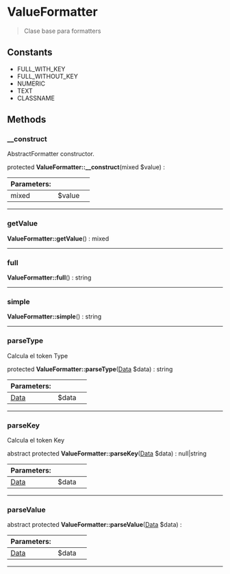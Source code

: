 
                                                                                                                                            
    
# ValueFormatter


> Clase base para formatters
>
> 




## Constants
- FULL_WITH_KEY
- FULL_WITHOUT_KEY
- NUMERIC
- TEXT
- CLASSNAME




## Methods

### __construct
AbstractFormatter constructor.


protected **ValueFormatter::__construct**(mixed $value) : 


|Parameters: | | |
| --- | --- | --- |
|mixed |$value |  |

---


### getValue



**ValueFormatter::getValue**() : mixed



---


### full



**ValueFormatter::full**() : string



---


### simple



**ValueFormatter::simple**() : string



---


### parseType
Calcula el token Type


protected **ValueFormatter::parseType**([Data](../../../../Data.md) $data) : string


|Parameters: | | |
| --- | --- | --- |
|[Data](../../../../Data.md) |$data |  |

---


### parseKey
Calcula el token Key


abstract protected **ValueFormatter::parseKey**([Data](../../../../Data.md) $data) : null|string


|Parameters: | | |
| --- | --- | --- |
|[Data](../../../../Data.md) |$data |  |

---


### parseValue



abstract protected **ValueFormatter::parseValue**([Data](../../../../Data.md) $data) : 


|Parameters: | | |
| --- | --- | --- |
|[Data](../../../../Data.md) |$data |  |

---


                                                                                                                                                                                                                                                                                                                                                                                                            
    
                                                                                                                                                                                                                                                                             
                